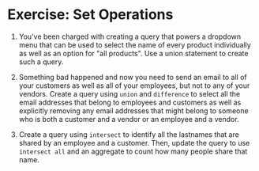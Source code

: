 # Exercise: Set Operations

1. You've been charged with creating a query that powers a dropdown menu that can be used to select the name of every product individually as well as an option for "all products". Use a union statement to create such a query.

2. Something bad happened and now you need to send an email to all of your customers as well as all of your employees, but not to any of your vendors. Create a query using `union` and `difference` to select all the email addresses that belong to employees and customers as well as explicitly removing any email addresses that might belong to someone who is both a customer and a vendor or an employee and a vendor.

3. Create a query using `intersect` to identify all the lastnames that are shared by an employee and a customer. Then, update the query to use `intersect all` and an aggregate to count how many people share that name. 